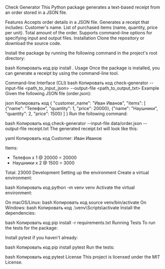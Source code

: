 Check Generator
This Python package generates a text-based receipt from an order stored in a JSON file.

Features
Accepts order details in a JSON file.
Generates a receipt that includes:
Customer's name.
List of purchased items (name, quantity, price per unit).
Total amount of the order.
Supports command-line options for specifying input and output files.
Installation
Clone the repository or download the source code.

Install the package by running the following command in the project's root directory:

bash
Копировать код
pip install .
Usage
Once the package is installed, you can generate a receipt by using the command-line tool.

Command-line Interface (CLI)
bash
Копировать код
check-generator --input-file <path_to_input_json> --output-file <path_to_output_txt>
Example
Given the following JSON file (order.json):

json
Копировать код
{
    "customer_name": "Иван Иванов",
    "items": [
        {"name": "Телефон", "quantity": 1, "price": 20000},
        {"name": "Наушники", "quantity": 2, "price": 1500}
    ]
}
Run the following command:

bash
Копировать код
check-generator --input-file data/order.json --output-file receipt.txt
The generated receipt.txt will look like this:

yaml
Копировать код
Customer: Иван Иванов

Items:
  - Телефон x 1 @ 20000 = 20000
  - Наушники x 2 @ 1500 = 3000

Total: 23000
Development
Setting up the environment
Create a virtual environment:

bash
Копировать код
python -m venv venv
Activate the virtual environment:

On macOS/Linux:
bash
Копировать код
source venv/bin/activate
On Windows:
bash
Копировать код
.\venv\Scripts\activate
Install the dependencies:

bash
Копировать код
pip install -r requirements.txt
Running Tests
To run the tests for the package:

Install pytest if you haven't already:

bash
Копировать код
pip install pytest
Run the tests:

bash
Копировать код
pytest
License
This project is licensed under the MIT License.